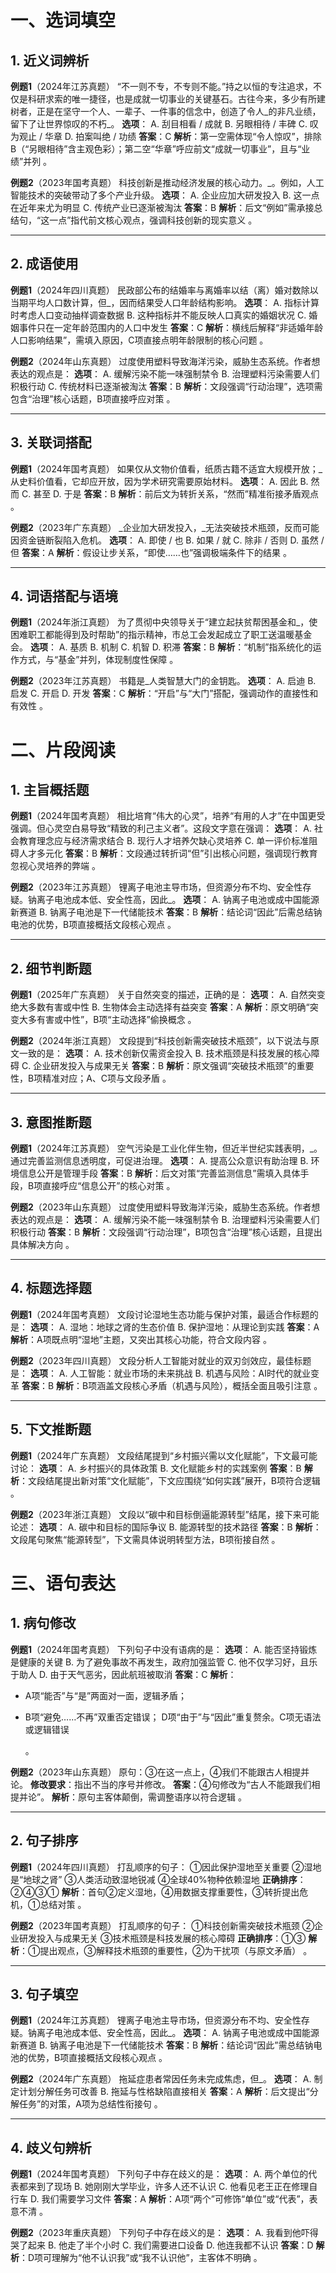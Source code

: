 # **一、选词填空**

## **1. 近义词辨析**

**例题1**​（2024年江苏真题）
“不一则不专，不专则不能。”持之以恒的专注追求，不仅是科研求索的唯一捷径，也是成就一切事业的关键基石。古往今来，多少有所建树者，正是在坚守一个人、一辈子、一件事的信念中，创造了令人_的非凡业绩，留下了让世界惊叹的不朽_。
**选项**：
A. 刮目相看 / 成就
B. 另眼相待 / 丰碑
C. 叹为观止 / 华章
D. 拍案叫绝 / 功绩
**答案**：C
**解析**：第一空需体现“令人惊叹”，排除B（“另眼相待”含主观色彩）；第二空“华章”呼应前文“成就一切事业”，且与“业绩”并列
。

**例题2**​（2023年国考真题）
科技创新是推动经济发展的核心动力。_。例如，人工智能技术的突破带动了多个产业升级。
**选项**：
A. 企业应加大研发投入
B. 这一点在近年来尤为明显
C. 传统产业已逐渐被淘汰
**答案**：B
**解析**：后文“例如”需承接总结句，“这一点”指代前文核心观点，强调科技创新的现实意义
。

---

## ​**2. 成语使用**

**例题1**​（2024年四川真题）
民政部公布的结婚率与离婚率以结（离）婚对数除以当期平均人口数计算，但_，因而结果受人口年龄结构影响。
**选项**：
A. 指标计算时考虑人口变动抽样调查数据
B. 这种指标并不能反映人口真实的婚姻状况
C. 婚姻事件只在一定年龄范围内的人口中发生
**答案**：C
**解析**：横线后解释“非适婚年龄人口影响结果”，需填入原因，C项直接点明年龄限制的核心问题
。

**例题2**​（2024年山东真题）
过度使用塑料导致海洋污染，威胁生态系统。作者想表达的观点是：
**选项**：
A. 缓解污染不能一味强制禁令
B. 治理塑料污染需要人们积极行动
C. 传统材料已逐渐被淘汰
**答案**：B
**解析**：文段强调“行动治理”，选项需包含“治理”核心话题，B项直接呼应对策
。

---

## ​**3. 关联词搭配**

**例题1**​（2024年国考真题）
如果仅从文物价值看，纸质古籍不适宜大规模开放；_从史料价值看，它却应开放，因为学术研究需要原始材料。
**选项**：
A. 因此
B. 然而
C. 甚至
D. 于是
**答案**：B
**解析**：前后文为转折关系，“然而”精准衔接矛盾观点
。

**例题2**​（2023年广东真题）
_企业加大研发投入，_无法突破技术瓶颈，反而可能因资金链断裂陷入危机。
**选项**：
A. 即使 / 也
B. 如果 / 就
C. 除非 / 否则
D. 虽然 / 但
**答案**：A
**解析**：假设让步关系，“即使……也”强调极端条件下的结果
。

---

## ​**4. 词语搭配与语境**

**例题1**​（2024年浙江真题）
为了贯彻中央领导关于“建立起扶贫帮困基金和_，使困难职工都能得到及时帮助”的指示精神，市总工会发起成立了职工送温暖基金会。
**选项**：
A. 基质
B. 机制
C. 机智
D. 积滞
**答案**：B
**解析**：“机制”指系统化的运作方式，与“基金”并列，体现制度性保障
。

**例题2**​（2023年江苏真题）
书籍是_人类智慧大门的金钥匙。
**选项**：
A. 启迪
B. 启发
C. 开启
D. 开发
**答案**：C
**解析**：“开启”与“大门”搭配，强调动作的直接性和有效性
。

# ​**二、片段阅读**

## **1. 主旨概括题**

**例题1**​（2024年国考真题）
相比培育“伟大的心灵”，培养“有用的人才”在中国更受强调。但心灵空白易导致“精致的利己主义者”。这段文字意在强调：
**选项**：
A. 社会教育理念应与经济需求结合
B. 现行人才培养欠缺心灵培养
C. 单一评价标准阻碍人才多元化
**答案**：B
**解析**：文段通过转折词“但”引出核心问题，强调现行教育忽视心灵培养的弊端
。

**例题2**​（2023年江苏真题）
锂离子电池主导市场，但资源分布不均、安全性存疑。钠离子电池成本低、安全性高，因此_。
**选项**：
A. 钠离子电池或成中国能源新赛道
B. 钠离子电池是下一代储能技术
**答案**：B
**解析**：结论词“因此”后需总结钠电池的优势，B项直接概括文段核心观点
。

---

## ​**2. 细节判断题**

**例题1**​（2025年广东真题）
关于自然突变的描述，正确的是：
**选项**：
A. 自然突变绝大多数有害或中性
B. 生物体会主动选择有益突变
**答案**：A
**解析**：原文明确“突变大多有害或中性”，B项“主动选择”偷换概念
。

**例题2**​（2024年浙江真题）
文段提到“科技创新需突破技术瓶颈”，以下说法与原文一致的是：
**选项**：
A. 技术创新仅需资金投入
B. 技术瓶颈是科技发展的核心障碍
C. 企业研发投入与成果无关
**答案**：B
**解析**：原文强调“突破技术瓶颈”的重要性，B项精准对应；A、C项与文段矛盾
。

---

## ​**3. 意图推断题**

**例题1**​（2024年江苏真题）
空气污染是工业化伴生物，但近半世纪实践表明，_。通过完善监测信息透明度，可促进治理。
**选项**：
A. 提高公众意识有助治理
B. 环境信息公开是管理手段
**答案**：B
**解析**：后文对策“完善监测信息”需填入具体手段，B项直接呼应“信息公开”的核心对策
。

**例题2**​（2023年山东真题）
过度使用塑料导致海洋污染，威胁生态系统。作者想表达的观点是：
**选项**：
A. 缓解污染不能一味强制禁令
B. 治理塑料污染需要人们积极行动
**答案**：B
**解析**：文段强调“行动治理”，B项包含“治理”核心话题，且提出具体解决方向
。

---

## ​**4. 标题选择题**

**例题1**​（2024年国考真题）
文段讨论湿地生态功能与保护对策，最适合作标题的是：
**选项**：
A. 湿地：地球之肾的生态价值
B. 保护湿地：从理论到实践
**答案**：A
**解析**：A项既点明“湿地”主题，又突出其核心功能，符合文段内容
。

**例题2**​（2023年四川真题）
文段分析人工智能对就业的双刃剑效应，最佳标题是：
**选项**：
A. 人工智能：就业市场的未来挑战
B. 机遇与风险：AI时代的就业变革
**答案**：B
**解析**：B项涵盖文段核心矛盾（机遇与风险），概括全面且吸引注意
。

---

## ​**5. 下文推断题**

**例题1**​（2024年广东真题）
文段结尾提到“乡村振兴需以文化赋能”，下文最可能讨论：
**选项**：
A. 乡村振兴的具体政策
B. 文化赋能乡村的实践案例
**答案**：B
**解析**：文段结尾提出新对策“文化赋能”，下文应围绕“如何实践”展开，B项符合逻辑
。

**例题2**​（2023年浙江真题）
文段以“碳中和目标倒逼能源转型”结尾，接下来可能论述：
**选项**：
A. 碳中和目标的国际争议
B. 能源转型的技术路径
**答案**：B
**解析**：文段尾句聚焦“能源转型”，下文需具体说明转型方法，B项衔接自然
。

# ​**三、语句表达**

## **1. 病句修改**

**例题1**​（2024年国考真题）
下列句子中没有语病的是：
**选项**：
A. 能否坚持锻炼是健康的关键
B. 为了避免事故不再发生，政府加强监管
C. 他不仅学习好，且乐于助人
D. 由于天气恶劣，因此航班被取消
**答案**：C
**解析**：

- A项“能否”与“是”两面对一面，逻辑矛盾；
- B项“避免……不再”双重否定错误；
    D项“由于”与“因此”重复赘余。C项无语法或逻辑错误

    。

**例题2**​（2023年山东真题）
原句：③在这一点上，④我们不能跟古人相提并论。
**修改要求**：指出不当的序号并修改。
**答案**：④句修改为“古人不能跟我们相提并论”。
**解析**：原句主客体颠倒，需调整语序以符合逻辑
。

---

## ​**2. 句子排序**

**例题1**​（2024年四川真题）
打乱顺序的句子：
①因此保护湿地至关重要
②湿地是“地球之肾”
③人类活动致湿地锐减
④全球40%物种依赖湿地
**正确排序**：②④③①
**解析**：首句②定义湿地，④用数据支撑重要性，③转折提出危机，①总结对策
。

**例题2**​（2023年国考真题）
打乱顺序的句子：
①科技创新需突破技术瓶颈
②企业研发投入与成果无关
③技术瓶颈是科技发展的核心障碍
**正确排序**：①③
**解析**：①提出观点，③解释技术瓶颈的重要性，②为干扰项（与原文矛盾）
。

---

## ​**3. 句子填空**

**例题1**​（2024年江苏真题）
锂离子电池主导市场，但资源分布不均、安全性存疑。钠离子电池成本低、安全性高，因此_。
**选项**：
A. 钠离子电池或成中国能源新赛道
B. 钠离子电池是下一代储能技术
**答案**：B
**解析**：结论词“因此”需总结钠电池的优势，B项直接概括文段核心观点
。

**例题2**​（2024年广东真题）
拖延症患者常因任务未完成焦虑，但_。
**选项**：
A. 制定计划分解任务可改善
B. 拖延与性格缺陷直接相关
**答案**：A
**解析**：后文提出“分解任务”的对策，A项为总结性衔接句
。

---

## ​**4. 歧义句辨析**

**例题1**​（2024年国考真题）
下列句子中存在歧义的是：
**选项**：
A. 两个单位的代表都来到了现场
B. 她刚刚大学毕业，许多人还不认识
C. 他看见老王正在修理自行车
D. 我们需要学习文件
**答案**：A
**解析**：A项“两个”可修饰“单位”或“代表”，表意不清
。

**例题2**​（2023年重庆真题）
下列句子中存在歧义的是：
**选项**：
A. 我看到他吓得哭了起来
B. 他走了半个小时
C. 我们需要进口设备
D. 他连我都不认识
**答案**：D
**解析**：D项可理解为“他不认识我”或“我不认识他”，主客体不明确
。
